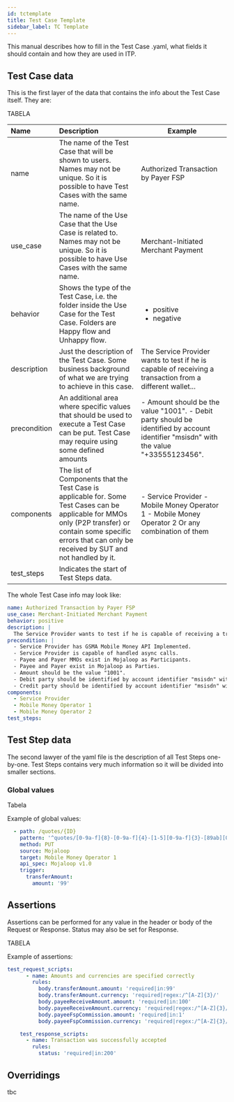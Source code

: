 ```yaml
---
id: tctemplate
title: Test Case Template
sidebar_label: TC Template
---
```


This manual describes how to fill in the Test Case .yaml, what fields it should contain and how they are used in ITP.

## Test Case data

This is the first layer of the data that contains the info about the Test Case itself.
They are:

TABELA

| Name | Description | Example |
|:-----|:------------|---------|
|name|The name of the Test Case that will be shown to users. Names may not be unique. So it is possible to have Test Cases with the same name. |Authorized Transaction by Payer FSP|
|use_case|The name of the Use Case that the Use Case is related to. Names may not be unique. So it is possible to have Use Cases with the same name. |Merchant-Initiated Merchant Payment|
|behavior| Shows the type of the Test Case, i.e. the folder inside the Use Case for the Test Case. Folders are Happy flow and Unhappy flow. |<ul><li>positive</li><li>negative</li></ul>|
|description| Just the description of the Test Case. Some business background of what we are trying to achieve in this case. |The Service Provider wants to test if he is capable of receiving a transaction from a different wallet...|
|precondition| An additional area where specific values that should be used to execute a Test Case can be put. Test Case may require using some defined amounts| - Amount should be the value "1001". - Debit party should be identified by account identifier "msisdn" with the value "+33555123456".|
|components| The list of Components that the Test Case is applicable for. Some Test Cases can be applicable for MMOs only (P2P transfer) or contain some specific errors that can only be received by SUT and not handled by it. |- Service Provider - Mobile Money Operator 1 - Mobile Money Operator 2 Or any combination of them|
|test_steps| Indicates the start of Test Steps data.| |

The whole Test Case info may look like:

```yaml
name: Authorized Transaction by Payer FSP
use_case: Merchant-Initiated Merchant Payment
behavior: positive
description: |
  The Service Provider wants to test if he is capable of receiving a transaction from a different wallet provider that he has an account. In this case, we simulate the scenario when the Payer would like to buy goods or services from a Service Provider (the Payee), but each of them uses different wallet providers. This flow shows the necessary steps for this transaction simulating an approved transaction.
precondition: |
  - Service Provider has GSMA Mobile Money API Implemented.
  - Service Provider is capable of handled async calls.
  - Payee and Payer MMOs exist in Mojaloop as Participants.
  - Payee and Payer exist in Mojaloop as Parties.
  - Amount should be the value "1001".
  - Debit party should be identified by account identifier "msisdn" with the value "+33555123456".
  - Credit party should be identified by account identifier "msisdn" with the value "+33555789123".
components:
  - Service Provider
  - Mobile Money Operator 1
  - Mobile Money Operator 2
test_steps:
```

## Test Step data

The second lawyer of the yaml file is the description of all Test Steps one-by-one. 
Test Steps contains very much information so it will be divided into smaller sections.

### Global values

Tabela

Example of global values:

```yaml
  - path: /quotes/{ID}
    pattern: '^quotes/[0-9a-f]{8}-[0-9a-f]{4}-[1-5][0-9a-f]{3}-[89ab][0-9a-f]{3}-[0-9a-f]{12}$'
    method: PUT
    source: Mojaloop
    target: Mobile Money Operator 1
    api_spec: Mojaloop v1.0
    trigger:
      transferAmount:
        amount: '99'
```

## Assertions

Assertions can be performed for any value in the header or body of the Request or Response. Status may also be set for Response.

TABELA

Example of assertions:

```yaml
test_request_scripts:
      - name: Amounts and currencies are specified correctly
        rules:
          body.transferAmount.amount: 'required|in:99'
          body.transferAmount.currency: 'required|regex:/^[A-Z]{3}/'
          body.payeeReceiveAmount.amount: 'required|in:100'
          body.payeeReceiveAmount.currency: 'required|regex:/^[A-Z]{3}/'
          body.payeeFspCommission.amount: 'required|in:1'
          body.payeeFspCommission.currency: 'required|regex:/^[A-Z]{3}/'

    test_response_scripts:
      - name: Transaction was successfully accepted
        rules:
          status: 'required|in:200'
```

## Overridings

tbc
